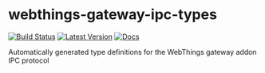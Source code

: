 # webthings-gateway-ipc-types

[![Build Status](https://github.com/WebThingsIO/webthings-gateway-ipc-types/workflows/Build/badge.svg)](https://github.com/WebThingsIO/webthings-gateway-ipc-types/actions?query=workflow%3ABuild)
[![Latest Version](https://img.shields.io/crates/v/webthings-gateway-ipc-types.svg)](https://crates.io/crates/webthings-gateway-ipc-types)
[![Docs](https://docs.rs/webthings-gateway-ipc-types/badge.svg)](https://WebThingsIO.github.io/webthings-gateway-ipc-types/webthings_gateway_ipc_types/index.html)

Automatically generated type definitions for the WebThings gateway addon IPC protocol
